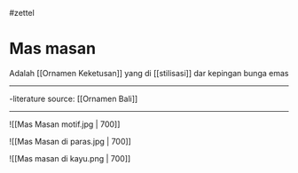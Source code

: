 #zettel

# Mas masan

Adalah [[Ornamen Keketusan]] yang di [[stilisasi]] dar kepingan bunga emas

---

-literature source: [[Ornamen Bali]]

---


![[Mas Masan motif.jpg | 700]]



![[Mas Masan di paras.jpg | 700]]




![[Mas masan di kayu.png | 700]]